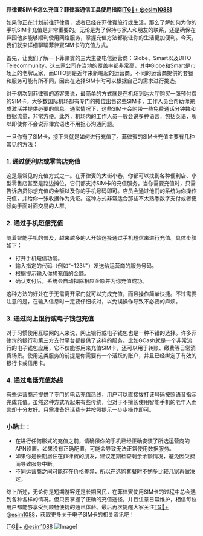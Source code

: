 **菲律賓SIM卡怎么充值？菲律宾通信工具使用指南[[TG💪+ @esim1088](https://t.me/s/esim1088)]**

如果你正在计划前往菲律賓，或者已经在菲律賓旅行或生活，那么了解如何为你的手机SIM卡充值是非常重要的。无论是为了保持与家人和朋友的联系，还是确保在异国他乡能够顺利使用网络服务，掌握充值方法都能让你的生活更加便利。今天，我们就来详细聊聊菲律賓SIM卡的充值方式。

首先，让我们了解一下菲律賓的三大主要电信运营商：Globe、Smart以及DITO Telecommunity。这三家公司在当地的覆盖率都非常高，其中Globe和Smart是市场上的老牌玩家，而DITO则是近年来新崛起的运营商。不同的运营商提供的套餐和服务可能有所不同，因此在选择SIM卡时可以根据自己的需求进行挑选。

对于初次到菲律賓的游客来说，最简单的方式就是在机场到达大厅购买一张预付费的SIM卡。大多数国际机场都有专门的摊位出售这些SIM卡，工作人员会帮助你完成激活并提供必要的信息。通常情况下，这些SIM卡会附带一些免费通话分钟数和数据流量，非常方便。此外，机场内的工作人员一般会说多种语言，包括英语，所以即使你不会说菲律宾语也不用担心沟通问题。

一旦你有了SIM卡，接下来就是如何进行充值了。菲律賓的SIM卡充值主要有几种常见的方法：

### 1. **通过便利店或零售店充值**
这是最常见的充值方式之一。在菲律賓的大街小巷，你都可以找到各种便利店、小型零售店甚至是路边摊位，它们都支持SIM卡的充值服务。当你需要充值时，只需告诉店员你想充值的金额以及你的手机号码即可。店员会通过他们的系统为你操作充值，并给你一张收据作为凭证。这种方式非常适合那些不太熟悉数字支付或者更倾向于面对面交易的人群。

### 2. **通过手机短信充值**
随着智能手机的普及，越来越多的人开始选择通过手机短信来进行充值。具体步骤如下：
- 打开手机短信功能。
- 输入指定的代码（例如“*123#”）发送给运营商的服务号码。
- 根据提示输入你想充值的金额。
- 确认支付后，系统会自动扣除相应金额并为你充值成功。

这种方法的好处在于无需离开家门就可以完成充值，而且操作简单快捷。不过需要注意的是，在输入信息时一定要仔细核对，以免误操作导致不必要的麻烦。

### 3. **通过网上银行或电子钱包充值**
对于习惯使用互联网的人来说，网上银行或电子钱包也是一种不错的选择。许多菲律宾的银行和第三方支付平台都提供了这样的服务。比如GCash就是一个非常流行的电子钱包应用，它不仅能够用来充值SIM卡，还可以用于转账、缴费等日常消费场景。使用这类服务的前提是你需要有一个活跃的账户，并且已经绑定了有效的银行卡或信用卡。

### 4. **通过电话充值热线**
有些运营商还提供了专门的电话充值热线，用户可以直接拨打该号码按照语音指示完成充值。虽然这种方式听起来有些传统，但对于不擅长使用智能手机的老年人而言却十分友好。只需准备好话费卡并按照提示一步步操作即可。

### 小贴士：
- 在进行任何形式的充值之前，请确保你的手机已经正确安装了所选运营商的APN设置。如果没有正确配置，可能会导致无法正常使用数据服务。
- 如果你是长期居住在菲律賓的朋友，建议定期检查剩余余额情况，避免因欠费而导致服务中断。
- 不同运营商之间可能存在价格差异，所以在选购套餐时不妨多比较几家再做决定。

综上所述，无论你是短期游客还是长期居民，在菲律賓使用SIM卡的过程中总会遇到各种各样的情况。但只要掌握了正确的充值途径，并且注意日常维护，相信每位用户都能够享受到顺畅便捷的通讯体验。最后再次提醒大家关注[TG💪+ @esim1088](https://t.me/s/esim1088)，获取更多关于电子SIM卡的相关资讯吧！

[[TG💪+ @esim1088](https://t.me/s/esim1088) ![Image](https://i.postimg.cc/4NQfJmqS/Snipaste-2025-05-13-00-14-12.png)]